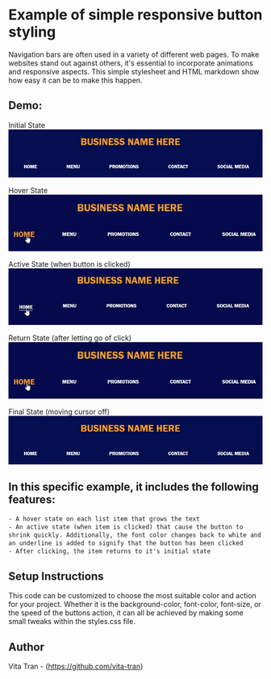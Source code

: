 # Example of simple responsive button styling

 Navigation bars are often used in a variety of different web pages. To make websites stand out against others, it's essential to incorporate animations and responsive aspects. This simple stylesheet and HTML markdown show how easy it can be to make this happen.  


## Demo: 

Initial State
![](img/initial.png)

Hover State
![alt text](img/hover.png)  

Active State (when button is clicked)
![alt text](img/active.png)  

Return State (after letting go of click)
![alt text](img/hover.png)  

Final State (moving cursor off)
![alt text](img/initial.png)


## In this specific example, it includes the following features:  
    - A hover state on each list item that grows the text  
    - An active state (when item is clicked) that cause the button to shrink quickly. Additionally, the font color changes back to white and an underline is added to signify that the button has been clicked  
    - After clicking, the item returns to it's initial state  


## Setup Instructions
This code can be customized to choose the most suitable color and action for your project. Whether it is the background-color, font-color, font-size, or the speed of the buttons action, it can all be achieved by making some small tweaks within the styles.css file.

## Author
Vita Tran - (https://github.com/vita-tran)